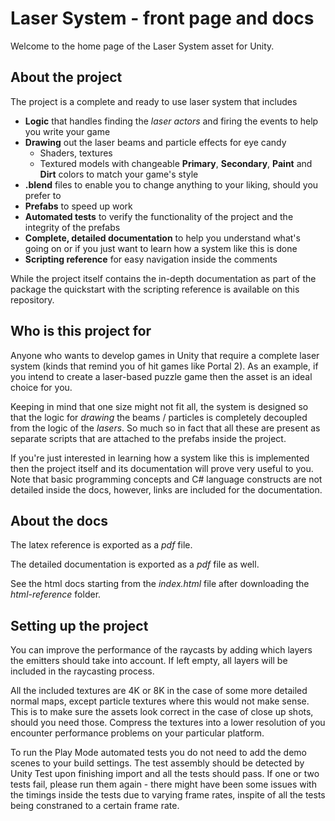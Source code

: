 # Laser System - front page and docs

Welcome to the home page of the Laser System asset for Unity. 

## About the project

The project is a complete and ready to use laser system that includes

 - **Logic** that handles finding the _laser actors_ and firing the events to help you write your game
 - **Drawing** out the laser beams and particle effects for eye candy
   - Shaders, textures
   - Textured models with changeable **Primary**, **Secondary**, **Paint** and **Dirt** colors to match your game's style
 - **.blend** files to enable you to change anything to your liking, should you prefer to
 - **Prefabs** to speed up work
 - **Automated tests** to verify the functionality of the project and the integrity of the prefabs
 - **Complete, detailed documentation** to help you understand what's going on or if you just want to learn how a system like this is done
 - **Scripting reference** for easy navigation inside the comments

While the project itself contains the in-depth documentation as part of the package the quickstart with the scripting reference is available on this repository. 

## Who is this project for

Anyone who wants to develop games in Unity that require a complete laser system (kinds that remind you of hit games like Portal 2). As an example, if you intend to create a laser-based puzzle game then the asset is an ideal choice for you.

Keeping in mind that one size might not fit all, the system is designed so that the logic for *drawing* the beams / particles is completely decoupled from the logic of the *lasers*. So much so in fact that all these are present as separate scripts that are attached to the prefabs inside the project. 

If you're just interested in learning how a system like this is implemented then the project itself and its documentation will prove very useful to you. Note that basic programming concepts and C# language constructs are not detailed inside the docs, however, links are included for the documentation. 

## About the docs

The latex reference is exported as a _pdf_ file. 

The detailed documentation is exported as a _pdf_ file as well. 

See the html docs starting from the _index.html_ file after downloading the _html-reference_ folder.

## Setting up the project

You can improve the performance of the raycasts by adding which layers the emitters should take into account. If left empty, all layers will be included in the raycasting process. 

All the included textures are 4K or 8K in the case of some more detailed normal maps, except particle textures where this would not make sense. This is to make sure the assets look correct in the case of close up shots, should you need those. Compress the textures into a lower resolution of you encounter performance problems on your particular platform. 

To run the Play Mode automated tests you do not need to add the demo scenes to your build settings. The test assembly should be detected by Unity Test upon finishing import and all the tests should pass. If one or two tests fail, please run them again - there might have been some issues with the timings inside the tests due to varying frame rates, inspite of all the tests being constraned to a certain frame rate. 

